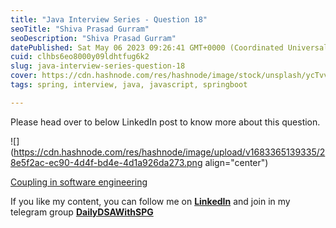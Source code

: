 ```yaml
---
title: "Java Interview Series - Question 18"
seoTitle: "Shiva Prasad Gurram"
seoDescription: "Shiva Prasad Gurram"
datePublished: Sat May 06 2023 09:26:41 GMT+0000 (Coordinated Universal Time)
cuid: clhbs6eo8000y09ldhtfug6k2
slug: java-interview-series-question-18
cover: https://cdn.hashnode.com/res/hashnode/image/stock/unsplash/ycTvvg1mPU4/upload/6c585667725f46335844b74e86a00192.jpeg
tags: spring, interview, java, javascript, springboot

---
```


Please head over to below LinkedIn post to know more about this question.

![](https://cdn.hashnode.com/res/hashnode/image/upload/v1683365139335/28e5f2ac-ec90-4d4f-bd4e-4d1a926da273.png align="center")

[Coupling in software engineering](https://www.linkedin.com/feed/update/urn:li:activity:7058145789407064064)

If you like my content, you can follow me on [**LinkedIn**](https://www.linkedin.com/in/shivaprasadgurram/) and join in my telegram group [**DailyDSAWithSPG**](https://t.me/+764RyZ8uGVw3MzQ1)